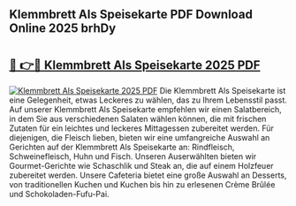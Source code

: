 ## Klemmbrett Als Speisekarte PDF Download Online 2025 brhDy

# <h2><a href="http://gcam2au.nevu.top/?p=Klemmbrett+Als+Speisekarte">🔗 👉🔴 Klemmbrett Als Speisekarte 2025 PDF</a></h2>

[![Klemmbrett Als Speisekarte 2025 PDF](https://i.imgur.com/dBaPXMq.png)](http://gcam2au.nevu.top/?p=Klemmbrett+Als+Speisekarte)
Die Klemmbrett Als Speisekarte ist eine Gelegenheit, etwas Leckeres zu wählen, das zu Ihrem Lebensstil passt. Auf unserer Klemmbrett Als Speisekarte empfehlen wir einen Salatbereich, in dem Sie aus verschiedenen Salaten wählen können, die mit frischen Zutaten für ein leichtes und leckeres Mittagessen zubereitet werden. Für diejenigen, die Fleisch lieben, bieten wir eine umfangreiche Auswahl an Gerichten auf der Klemmbrett Als Speisekarte an: Rindfleisch, Schweinefleisch, Huhn und Fisch. Unseren Auserwählten bieten wir Gourmet-Gerichte wie Schaschlik und Steak an, die auf einem Holzfeuer zubereitet werden. Unsere Cafeteria bietet eine große Auswahl an Desserts, von traditionellen Kuchen und Kuchen bis hin zu erlesenen Crème Brûlée und Schokoladen-Fufu-Pai.
